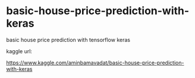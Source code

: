 # basic-house-price-prediction-with-keras
basic house price prediction with tensorflow keras

kaggle url:

https://www.kaggle.com/aminbamavadat/basic-house-price-prediction-with-keras
